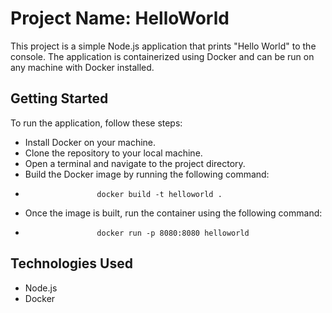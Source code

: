 # Project Name: HelloWorld
This project is a simple Node.js application that prints "Hello World" to the console. The application is containerized using Docker and can be run on any machine with Docker installed.

## Getting Started
To run the application, follow these steps:

- Install Docker on your machine.
- Clone the repository to your local machine.
- Open a terminal and navigate to the project directory.
- Build the Docker image by running the following command:
-                     docker build -t helloworld .
- Once the image is built, run the container using the following command:
-                     docker run -p 8080:8080 helloworld
## Technologies Used
- Node.js
- Docker
